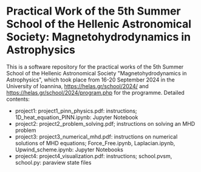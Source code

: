 <h1> Practical Work of the 5th Summer School of the Hellenic Astronomical Society: Magnetohydrodynamics in Astrophysics </h1>

This is a software repository for the practical works of the 5th Summer School of the Hellenic Astronomical Society "Magnetohydrodynamics in Astrophysics",
which took place from 16-20 September 2024 in the University of Ioannina, https://helas.gr/school/2024/  and  https://helas.gr/school/2024/program.php for the programme.
Detailed contents:
- project1:   project1_pinn_physics.pdf: instructions; 1D_heat_equation_PINN.ipynb: Jupyter Notebook
- project2:    project2_problem_solving.pdf; instructions on solving an MHD problem 
- project3:    project3_numerical_mhd.pdf: instructions on numerical solutions of MHD equations; Force_Free.ipynb, Laplacian.ipynb, Upwind_scheme.ipynb: Jupyter Notebooks 
- project4:    project4_visualization.pdf: instructions; school.pvsm, school.py: paraview state files
  

